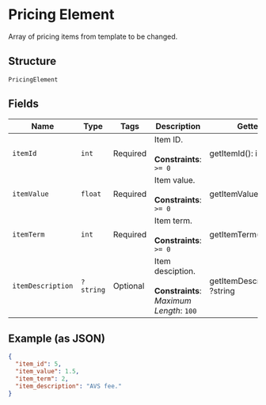 
# Pricing Element

Array of pricing items from template to be changed.

## Structure

`PricingElement`

## Fields

| Name | Type | Tags | Description | Getter | Setter |
|  --- | --- | --- | --- | --- | --- |
| `itemId` | `int` | Required | Item ID.<br><br>**Constraints**: `>= 0` | getItemId(): int | setItemId(int itemId): void |
| `itemValue` | `float` | Required | Item value.<br><br>**Constraints**: `>= 0` | getItemValue(): float | setItemValue(float itemValue): void |
| `itemTerm` | `int` | Required | Item term.<br><br>**Constraints**: `>= 0` | getItemTerm(): int | setItemTerm(int itemTerm): void |
| `itemDescription` | `?string` | Optional | Item desciption.<br><br>**Constraints**: *Maximum Length*: `100` | getItemDescription(): ?string | setItemDescription(?string itemDescription): void |

## Example (as JSON)

```json
{
  "item_id": 5,
  "item_value": 1.5,
  "item_term": 2,
  "item_description": "AVS fee."
}
```

